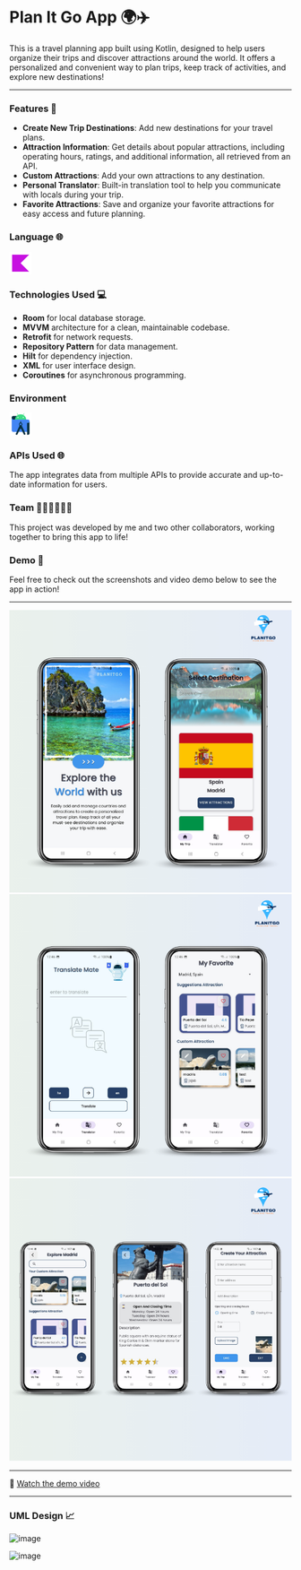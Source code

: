 # Plan It Go App 🌍✈️

This is a travel planning app built using Kotlin, designed to help users organize their trips and discover attractions around the world. It offers a personalized and convenient way to plan trips, keep track of activities, and explore new destinations!
<hr>

### Features 🚀
- **Create New Trip Destinations**: Add new destinations for your travel plans.
- **Attraction Information**: Get details about popular attractions, including operating hours, ratings, and additional information, all retrieved from an API.
- **Custom Attractions**: Add your own attractions to any destination.
- **Personal Translator**: Built-in translation tool to help you communicate with locals during your trip.
- **Favorite Attractions**: Save and organize your favorite attractions for easy access and future planning.

### Language 🌐
<div>
  <img src="https://github.com/devicons/devicon/blob/master/icons/kotlin/kotlin-plain.svg" title="Kotlin" **alt="Kotlin" width="40" height="40"/>
</div>

### Technologies Used 💻
- **Room** for local database storage.
- **MVVM** architecture for a clean, maintainable codebase.
- **Retrofit** for network requests.
- **Repository Pattern** for data management.
- **Hilt** for dependency injection.
- **XML** for user interface design.
- **Coroutines** for asynchronous programming.

### Environment
<div>
   <img src="https://github.com/devicons/devicon/blob/master/icons/androidstudio/androidstudio-original.svg" title="androidstudio" **alt="androidstudio" width="40" height="40"/>
</div>

### APIs Used 🌐
The app integrates data from multiple APIs to provide accurate and up-to-date information for users.

### Team 👩‍💻👨‍💻👩‍💻
This project was developed by me and two other collaborators, working together to bring this app to life!

### Demo 🎥
Feel free to check out the screenshots and video demo below to see the app in action!
<hr>

![Screenshot1](photo1.png)
![Screenshot2](photo2.png)
![Screenshot3](photo3.png)
<hr>

🎥 [Watch the demo video](https://drive.google.com/file/d/1WHyJrk4K8rVNoNmudnbr-QRztIfo7Iuy/view?usp=drive_link)
<hr>

### UML Design 📈

![image](https://github.com/user-attachments/assets/44560ea9-990b-4a8f-8085-9564d30e838a)

![image](https://github.com/user-attachments/assets/5212b8e2-3d38-4b64-8ccc-7a344f0de735)


